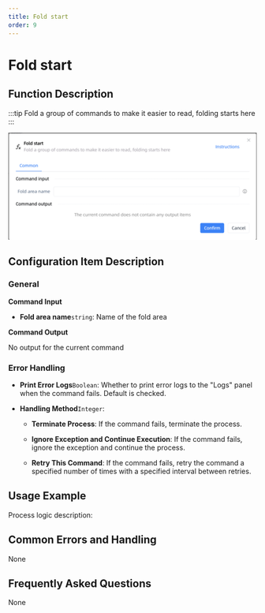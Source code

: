 ```yaml
---
title: Fold start
order: 9
---
```


# Fold start

## Function Description

:::tip 
Fold a group of commands to make it easier to read, folding starts here
:::

![Fold start](../../assets/Fold%20start_command.png)

## Configuration Item Description

### General

**Command Input**

- **Fold area name**`string`: Name of the fold area


**Command Output**

No output for the current command

### Error Handling

- **Print Error Logs**`Boolean`: Whether to print error logs to the "Logs" panel when the command fails. Default is checked. 

- **Handling Method**`Integer`:

    - **Terminate Process**: If the command fails, terminate the process.

    - **Ignore Exception and Continue Execution**: If the command fails, ignore the exception and continue the process.

    - **Retry This Command**: If the command fails, retry the command a specified number of times with a specified interval between retries.

## Usage Example

Process logic description:

## Common Errors and Handling

None

## Frequently Asked Questions

None


